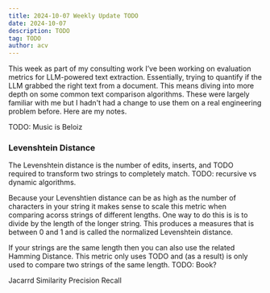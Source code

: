 ```yaml
---
title: 2024-10-07 Weekly Update TODO
date: 2024-10-07
description: TODO
tag: TODO
author: acv
---
```


This week as part of my consulting work I’ve been working on evaluation metrics for LLM-powered text extraction. Essentially, trying to quantify if the LLM grabbed the right text from a document. This means diving into more depth on some common text comparison algorithms. These were largely familiar with me but I hadn't had a change to use them on a real engineering problem before. Here are my notes.

TODO: Music is Beloiz

### Levenshtein Distance

The Levenshtein distance is the number of edits, inserts, and TODO required to transform two strings to completely match. TODO: recursive vs dynamic algorithms.

Because your Levenshtien distance can be as high as the number of characters in your string it makes sense to scale this metric when comparing acorss strings of different lengths. One way to do this is is to divide by the length of the longer string. This produces a measures that is between 0 and 1 and is called the normalized Levenshtein distance.

If your strings are the same length then you can also use the related Hamming Distance. This metric only uses TODO and (as a result) is only used to compare two strings of the same length. TODO: Book?

Jacarrd Similarity
Precision
Recall
